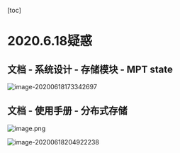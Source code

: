 [toc]

# 2020.6.18疑惑

## 文档 - 系统设计 - 存储模块 - MPT state

![image-20200618173342697](/home/qiubing/.config/Typora/typora-user-images/image-20200618173342697.png)

 ## 文档 - 使用手册 - 分布式存储

![image.png](http://ww1.sinaimg.cn/large/006alGmrgy1gfwn3j53idj30zk08wq43.jpg)

![image-20200618204922238](/home/qiubing/.config/Typora/typora-user-images/image-20200618204922238.png)